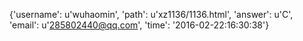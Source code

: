 {'username': u'wuhaomin', 'path': u'xz1136/1136.html', 'answer': u'C', 'email': u'285802440@qq.com', 'time': '2016-02-22:16:30:38'}